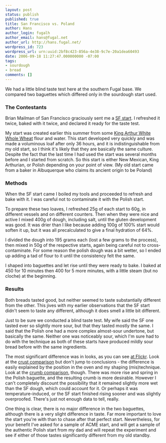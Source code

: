 ```yaml
---
layout: post
status: publish
published: true
title: San Francisco vs. Poland
author: Hans
author_login: fugalh
author_email: hans@fugal.net
author_url: http://hans.fugal.net/
wordpress_id: 723
wordpress_url: urn:uuid:2bf8c423-856a-4e38-9c7e-20a1dea60493
date: 2006-09-18 11:27:47.000000000 -07:00
tags:
- sourdough
- bread
comments: []
---
```

<p>We had a little blind taste test here at the southern Fugal base. We compared two baguettes which differed only in the sourdough start used.</p>

<h3>The Contestants</h3>

<p>Brian Mailman of San Francisco graciously sent me a <a href="http://groups.google.com/group/rec.food.sourdough/browse_frm/thread/8549326dab12b535/2fd45f2c3d26df0b?tvc=1&amp;q=san+francisco+start#2fd45f2c3d26df0b">SF
start</a>.
I refreshed it twice, baked with it twice, and declared it ready for the taste
test. </p>

<p>My start was created earlier this summer from some <a href="http://www.kingarthurflour.com/flour/home.php">King Arthur White Whole
Wheat</a> flour and water. This
start developed very quickly and was made a voluminous loaf after only 36
hours, and it is indistinguishable from my old start, so I think it's likely
that they are basically the same culture. Despite the fact that the last time I
had used the start was several months before and I started from scratch. So
this start is either New Mexican, King Arthurian, or Polish depending on your
point of view. (My old start came from a baker in Albuquerque who claims its
ancient origin to be Poland)</p>

<h3>Methods</h3>

<p>When the SF start came I boiled my tools and proceeded to refresh and bake with
it. I was careful not to contaminate it with the Polish start. </p>

<p>To prepare these two loaves, I refreshed 25g of each start to 60g, in different
vessels and on different counters. Then when they were nice and active I mixed
400g of dough, including salt, until the gluten development was good. It was
drier than I like because adding 100g of 100% start would soften it up, but it
was all precalculated to give a final hydration of 64%.</p>

<p>I divided the dough into 195 grams each (lost a few grams to the process), then
mixed in 50g of the respective starts, again being careful not to
cross-contaminate. For some reason the polish dough was a bit wetter, so I
ended up adding a tad of flour to it until the consistency felt the same. </p>

<p>I shaped into baguettes and let rise until they were ready to bake. I baked at
450 for 10 minutes then 400 for 5 more minutes, with a little steam (but no
cloche) at the beginning.</p>

<h3>Results</h3>

<p>Both breads tasted good, but neither seemed to taste substantially different
from the other. This jives with my earlier observations that the SF start
didn't seem to taste any different, although it does smell a little bit
different.</p>

<p>Just to be sure we conducted a blind taste test. My wife said the SF one tasted
ever so slightly more sour, but that they tasted mostly the same. I said that
the Polish one had a more complex almost-sour undertone, but basically the
same. Neither one was noticeably sour, which I'm sure had to do with the
technique as both of these starts have produced mildly sour bread before with
the same ingredients.</p>

<p>The most significant difference was in looks, as you can see <a href="http://flickr.com/photos/fugalh/sets/72157594251518983/">at
Flickr</a>. Look at the
<a href="http://flickr.com/photos/fugalh/246543340/in/set-72157594251518983/">crust
comparison</a>
but don't jump to conclusions - the difference is easily explained by the
position in the oven and my shaping (mis)technique. Look at the <a href="http://flickr.com/photos/fugalh/246543340/in/set-72157594251518983/">crumb
comparison</a>,
though. There was more rise and spring in the Polish baguette, and the
resulting crumb is more desirable. However I can't completely discount the
possibility that it remained slightly more wet than the SF dough, which could
account for it. Or perhaps it was temperature-induced, or the SF start finished
rising sooner and was slightly overproofed. There's just not enough data to
tell, really.</p>

<p>One thing is clear, there is no major difference in the two baguettes, although
there is a very slight difference in taste. Far more important to love the
start you're with than to chase after that perfect start. Nevertheless, for
your benefit I've asked for a sample of ACME start, and will get a sample of
the authentic Polish start from my dad and will repeat the experiment and see if
either of those tastes significantly different from my old standby.</p>
